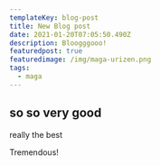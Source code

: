 ```yaml
---
templateKey: blog-post
title: New Blog post
date: 2021-01-20T07:05:50.490Z
description: Bloogggooo!
featuredpost: true
featuredimage: /img/maga-urizen.png
tags:
  - maga
---
```

## so so very good

really the best

Tremendous!